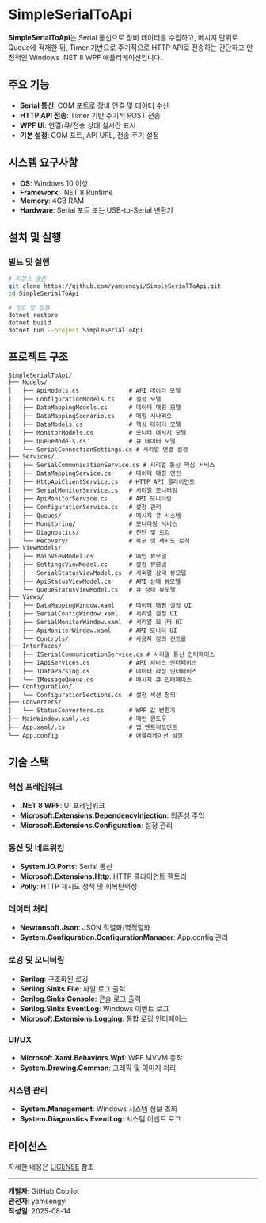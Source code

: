# SimpleSerialToApi

**SimpleSerialToApi**는 Serial 통신으로 장비 데이터를 수집하고, 메시지 단위로 Queue에 적재한 뒤, Timer 기반으로 주기적으로 HTTP API로 전송하는 간단하고 안정적인 Windows .NET 8 WPF 애플리케이션입니다.

## 주요 기능

- **Serial 통신**: COM 포트로 장비 연결 및 데이터 수신
- **HTTP API 전송**: Timer 기반 주기적 POST 전송
- **WPF UI**: 연결/큐/전송 상태 실시간 표시
- **기본 설정**: COM 포트, API URL, 전송 주기 설정

## 시스템 요구사항

- **OS**: Windows 10 이상
- **Framework**: .NET 8 Runtime
- **Memory**: 4GB RAM
- **Hardware**: Serial 포트 또는 USB-to-Serial 변환기

## 설치 및 실행

### 빌드 및 실행
```bash
# 저장소 클론
git clone https://github.com/yamsengyi/SimpleSerialToApi.git
cd SimpleSerialToApi

# 빌드 및 실행
dotnet restore
dotnet build
dotnet run --project SimpleSerialToApi
```

## 프로젝트 구조

```
SimpleSerialToApi/
├── Models/
│   ├── ApiModels.cs              # API 데이터 모델
│   ├── ConfigurationModels.cs    # 설정 모델
│   ├── DataMappingModels.cs      # 데이터 매핑 모델
│   ├── DataMappingScenario.cs    # 매핑 시나리오
│   ├── DataModels.cs             # 핵심 데이터 모델
│   ├── MonitorModels.cs          # 모니터 메시지 모델
│   ├── QueueModels.cs            # 큐 데이터 모델
│   └── SerialConnectionSettings.cs # 시리얼 연결 설정
├── Services/
│   ├── SerialCommunicationService.cs # 시리얼 통신 핵심 서비스
│   ├── DataMappingService.cs     # 데이터 매핑 엔진
│   ├── HttpApiClientService.cs   # HTTP API 클라이언트
│   ├── SerialMonitorService.cs   # 시리얼 모니터링
│   ├── ApiMonitorService.cs      # API 모니터링
│   ├── ConfigurationService.cs   # 설정 관리
│   ├── Queues/                   # 메시지 큐 시스템
│   ├── Monitoring/               # 모니터링 서비스
│   ├── Diagnostics/              # 진단 및 로깅
│   └── Recovery/                 # 복구 및 재시도 로직
├── ViewModels/
│   ├── MainViewModel.cs          # 메인 뷰모델
│   ├── SettingsViewModel.cs      # 설정 뷰모델
│   ├── SerialStatusViewModel.cs  # 시리얼 상태 뷰모델
│   ├── ApiStatusViewModel.cs     # API 상태 뷰모델
│   └── QueueStatusViewModel.cs   # 큐 상태 뷰모델
├── Views/
│   ├── DataMappingWindow.xaml    # 데이터 매핑 설정 UI
│   ├── SerialConfigWindow.xaml   # 시리얼 설정 UI
│   ├── SerialMonitorWindow.xaml  # 시리얼 모니터 UI
│   ├── ApiMonitorWindow.xaml     # API 모니터 UI
│   └── Controls/                 # 사용자 정의 컨트롤
├── Interfaces/
│   ├── ISerialCommunicationService.cs # 시리얼 통신 인터페이스
│   ├── IApiServices.cs           # API 서비스 인터페이스
│   ├── IDataParsing.cs           # 데이터 파싱 인터페이스
│   └── IMessageQueue.cs          # 메시지 큐 인터페이스
├── Configuration/
│   └── ConfigurationSections.cs  # 설정 섹션 정의
├── Converters/
│   └── StatusConverters.cs       # WPF 값 변환기
├── MainWindow.xaml/.cs           # 메인 윈도우
├── App.xaml/.cs                  # 앱 엔트리포인트
└── App.config                    # 애플리케이션 설정
```

## 기술 스택

### 핵심 프레임워크
- **.NET 8 WPF**: UI 프레임워크
- **Microsoft.Extensions.DependencyInjection**: 의존성 주입
- **Microsoft.Extensions.Configuration**: 설정 관리

### 통신 및 네트워킹
- **System.IO.Ports**: Serial 통신
- **Microsoft.Extensions.Http**: HTTP 클라이언트 팩토리
- **Polly**: HTTP 재시도 정책 및 회복탄력성

### 데이터 처리
- **Newtonsoft.Json**: JSON 직렬화/역직렬화
- **System.Configuration.ConfigurationManager**: App.config 관리

### 로깅 및 모니터링
- **Serilog**: 구조화된 로깅
- **Serilog.Sinks.File**: 파일 로그 출력
- **Serilog.Sinks.Console**: 콘솔 로그 출력
- **Serilog.Sinks.EventLog**: Windows 이벤트 로그
- **Microsoft.Extensions.Logging**: 통합 로깅 인터페이스

### UI/UX
- **Microsoft.Xaml.Behaviors.Wpf**: WPF MVVM 동작
- **System.Drawing.Common**: 그래픽 및 이미지 처리

### 시스템 관리
- **System.Management**: Windows 시스템 정보 조회
- **System.Diagnostics.EventLog**: 시스템 이벤트 로그

## 라이선스

자세한 내용은 [LICENSE](doc/LICENSE.md) 참조

---

**개발자**: GitHub Copilot  
**관전자**: yamsengyi  
**작성일**: 2025-08-14
